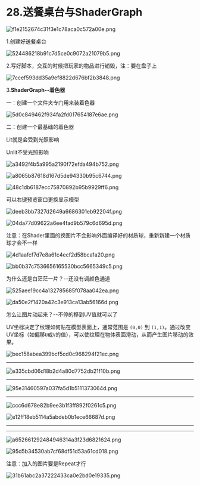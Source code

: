 # 28.送餐桌台与ShaderGraph

![f1e2152674c31f3e1c78aca0c572a00e.png](image/f1e2152674c31f3e1c78aca0c572a00e.png)

1.创建好送餐桌台

![524486218b91c7d5ce0c9072a21079b5.png](image/524486218b91c7d5ce0c9072a21079b5.png)

2.写好脚本，交互的时候把玩家的物品进行销毁，注：要在盘子上

![7ccef593dd35a9ef8822d676bf2b3848.png](image/7ccef593dd35a9ef8822d676bf2b3848.png)

3.**ShaderGraph--着色器**

一：创建一个文件夹专门用来装着色器

![5d0c849462f934fa2fd017654187e6ae.png](image/5d0c849462f934fa2fd017654187e6ae.png)

二：创建一个最基础的着色器

Lit就是会受到光照影响

Unlit不受光照影响

![a3492f4b5a995a2190f72efda494b752.png](image/a3492f4b5a995a2190f72efda494b752.png)

![a8065b87618d167d5de94330b95c6744.png](image/a8065b87618d167d5de94330b95c6744.png)

![48c1db6187ecc75870892b95b9929ff6.png](image/48c1db6187ecc75870892b95b9929ff6.png)

可以右键预览窗口更换显示模型

![deeb3bb7327d2649a6686301eb92204f.png](image/deeb3bb7327d2649a6686301eb92204f.png)

![04da77d09622a6ee4fad9b579c6d695d.png](image/04da77d09622a6ee4fad9b579c6d695d.png)

注意：在Shader里面的换图片不会影响外面编译好的材质球，重新新建一个材质球才会不一样

![4d1aafcf7d7e8a61c4ecf2d58bca1a20.png](image/4d1aafcf7d7e8a61c4ecf2d58bca1a20.png)

![bb0b37c7536656165530bcc5665349c5.png](image/bb0b37c7536656165530bcc5665349c5.png)

为什么还是白茫茫一片？--还没有调颜色通道

![525aee19cc4a132785685f078aa042ea.png](image/525aee19cc4a132785685f078aa042ea.png)

![da50e2f1420a42c3e913ca13ab56166d.png](image/da50e2f1420a42c3e913ca13ab56166d.png)

怎么让图片动起来？--不停的移到UV值就可以了

UV坐标决定了纹理如何贴在模型表面上，通常范围是 `(0,0)` 到 `(1,1)`。通过改变UV坐标（如偏移`U`或`V`的值），可以使纹理在物体表面滑动，从而产生图片移动的效果。

![bec158abea399bcf5cd0c968294f21ec.png](image/bec158abea399bcf5cd0c968294f21ec.png)

---

![e335cbd06d18b2d4a80d7752db21f10b.png](image/e335cbd06d18b2d4a80d7752db21f10b.png)

---

![95e31460597a037fa5d1b5111373064d.png](image/95e31460597a037fa5d1b5111373064d.png)

---

![ccc6d678e82b9ee3b1f3ff892f0261c5.png](image/ccc6d678e82b9ee3b1f3ff892f0261c5.png)

![e12ff18eb5114a5abdeb0b1ece66687d.png](image/e12ff18eb5114a5abdeb0b1ece66687d.png)

---

---

![a652661292484946314a3f23d6821624.png](image/a652661292484946314a3f23d6821624.png)

![95d5b34530ab7cf68df51d53a61cd018.png](image/95d5b34530ab7cf68df51d53a61cd018.png)

注意：加入的图片要是Repeat才行

![31b61abc2a37222433ca0e2bd0e19335.png](image/31b61abc2a37222433ca0e2bd0e19335.png)
